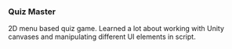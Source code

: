 ### Quiz Master

2D menu based quiz game. Learned a lot about working with Unity canvases and manipulating different UI elements in script.
